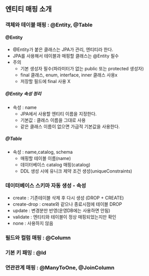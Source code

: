 ## 엔티티 매핑 소개
### 객체와 테이블 매핑 : @Entity, @Table
#### @Entity
- @Entity가 붙은 클래스는 JPA가 관리, 엔티티라 한다.
- JPA를 사용해서 테이블과 매핑할 클래스는 @Entity 필수
- 주의
    - 기본 생성자 필수(파라미터가 없는 public 또는 protected 생성자)
    - final 클래스, enum, interface, inner 클래스 사용x
    - 저장할 필드에 final 사용 X
##### @Entity 속성 정리
- 속성 : name
    - JPA에서 사용할 엔티티 이름을 지정한다.
    - 기본값 : 클래스 이름을 그대로 사용
    - 같은 클래스 이름이 없으면 가급적 기본값을 사용한다.
##### @Table    
- 속성 : name,catalog, schema
    - 매핑할 테이블 이름(name)
    - 데이터베이스 catalog 매핑(catalog)
    - DDL 생성 시에 유니크 제약 조건 생성(uniqueConstraints)
### 데이터베이스 스키마 자동 생성 - 속성
- create : 기존테이블 삭제 후 다시 생성 (DROP + CREATE)
- create-drop : create와 같으나 종료시점에 테이블 DROP
- update : 변경분만 반영(운영DB에는 사용하면 안됨)
- validate : 엔티티와 테이블이 정상 매핑되었는지만 확인
- none : 사용하지 않음

### 필드와 컬럼 매핑 : @Column

### 기본 키 패밍 : @Id

### 연관관계 매핑 : @ManyToOne, @JoinColumn 
 